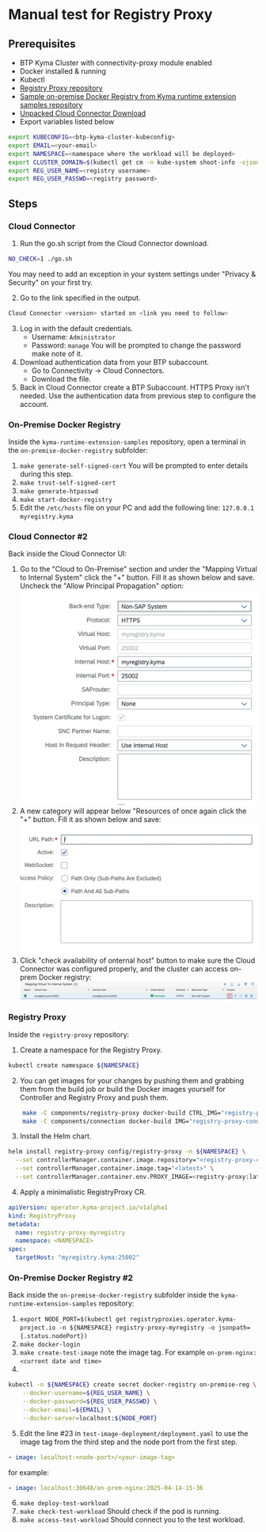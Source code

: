 # Manual test for Registry Proxy

## Prerequisites

- BTP Kyma Cluster with connectivity-proxy module enabled
- Docker installed & running
- Kubectl
- [Registry Proxy repository](https://github.tools.sap/kyma/registry-proxy)
- [Sample on-premise Docker Registry from Kyma runtime extension samples repository](https://github.com/SAP-samples/kyma-runtime-extension-samples/tree/main/on-premise-docker-registry)
- [Unpacked Cloud Connector Download](https://tools.hana.ondemand.com/#cloud)
- Export variables listed below

```bash
export KUBECONFIG=<btp-kyma-cluster-kubeconfig>
export EMAIL=<your-email>
export NAMESPACE=<namespace where the workload will be deployed>
export CLUSTER_DOMAIN=$(kubectl get cm -n kube-system shoot-info -ojsonpath='{.data.domain}')
export REG_USER_NAME=<registry username>
export REG_USER_PASSWD=<registry password>
```

## Steps

### Cloud Connector

1. Run the go.sh script from the Cloud Connector download.

```bash
NO_CHECK=1 ./go.sh
```

You may need to add an exception in your system settings under "Privacy & Security" on your first try.

2. Go to the link specified in the output.

```bash
Cloud Connector <version> started on <link you need to follow>
```

3. Log in with the default credentials.
   - Username: `Administrator`
   - Password: `manage`
     You will be prompted to change the password make note of it.
4. Download authentication data from your BTP subaccount.
   - Go to Connectivity -> Cloud Connectors.
   - Download the file.
5. Back in Cloud Connector create a BTP Subaccount. HTTPS Proxy isn't needed.
   Use the authentication data from previous step to configure the account.

### On-Premise Docker Registry

Inside the `kyma-runtime-extension-samples` repository, open a terminal in the `on-premise-docker-registry` subfolder:

1. `make generate-self-signed-cert` You will be prompted to enter details during this step.
2. `make trust-self-signed-cert`
3. `make generate-htpasswd`
4. `make start-docker-registry`
5. Edit the `/etc/hosts` file on your PC and add the following line: `127.0.0.1 myregistry.kyma`

### Cloud Connector #2

Back inside the Cloud Connector UI:

1. Go to the "Cloud to On-Premise" section and under the "Mapping Virtual to Internal System" click the "+" button.
   Fill it as shown below and save. Uncheck the "Allow Principal Propagation" option:
   ![cc-mapping.png](cc-mapping.png)
2. A new category will appear below "Resources of <your registry name> once again click the "+" button.
   Fill it as shown below and save:
   ![cc-mapping-resources.png](cc-mapping-resources.png)
3. Click "check availability of onternal host" button to make sure the Cloud Connector was configured properly, and the cluster can access on-prem Docker registry:
   ![check-availability.png](check-availability.png)

### Registry Proxy

Inside the `registry-proxy` repository:

1. Create a namespace for the Registry Proxy.

```bash
kubectl create namespace ${NAMESPACE}
```

<!-- TODO: broken RN -->

2. You can get images for your changes by pushing them and grabbing them from the build job or build the Docker images yourself for Controller and Registry Proxy and push them.

```bash
	make -C components/registry-proxy docker-build CTRL_IMG="registry-proxy-controller:main"
	make -C components/connection docker-build IMG="registry-proxy-connection:main"
```

3. Install the Helm chart.

```bash
helm install registry-proxy config/registry-proxy -n ${NAMESPACE} \
  --set controllerManager.container.image.repository="<registry-proxy-controller>" \
  --set controllerManager.container.image.tag="<latest>" \
  --set controllerManager.container.env.PROXY_IMAGE=<registry-proxy:latest>
```

4. Apply a minimalistic RegistryProxy CR.

```yaml
apiVersion: operator.kyma-project.io/v1alpha1
kind: RegistryProxy
metadata:
  name: registry-proxy-myregistry
  namespace: <NAMESPACE>
spec:
  targetHost: "myregistry.kyma:25002"
```

### On-Premise Docker Registry #2

Back inside the `on-premise-docker-registry` subfolder inside the `kyma-runtime-extension-samples` repository:

1. `export NODE_PORT=$(kubectl get registryproxies.operator.kyma-project.io -n ${NAMESPACE} registry-proxy-myregistry -o jsonpath={.status.nodePort})`
2. `make docker-login`
3. `make create-test-image` note the image tag. For example `on-prem-nginx:<current date and time>`
4.

```bash
kubectl -n ${NAMESPACE} create secret docker-registry on-premise-reg \
    --docker-username=${REG_USER_NAME} \
    --docker-password=${REG_USER_PASSWD} \
    --docker-email=${EMAIL} \
    --docker-server=localhost:${NODE_PORT}
```

5. Edit the line #23 in `test-image-deployment/deployment.yaml` to use the image tag from the third step and the node port from the first step.

```yaml
- image: localhost:<node-port>/<your-image-tag>
```

for example:

```yaml
- image: localhost:30648/on-prem-nginx:2025-04-14-15-36
```

6. `make deploy-test-workload`
7. `make check-test-workload` Should check if the pod is running.
8. `make access-test-workload` Should connect you to the test workload.
